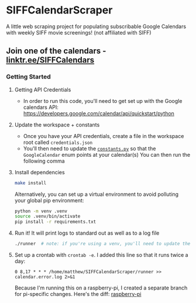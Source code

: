 # SIFFCalendarScraper

A little web scraping project for populating subscribable Google Calendars with weekly SIFF movie screenings! (not
affiliated with SIFF)

## Join one of the calendars - [linktr.ee/SIFFCalendars](https://linktr.ee/SIFFCalendars)

### Getting Started

1. Getting API Credentials
    * In order to run this code, you'll need to get set up with the Google calendars
      API: https://developers.google.com/calendar/api/quickstart/python
2. Update the workspace + constants
    * Once you have your API credentials, create a file in the workspace root called `credentials.json`
    * You'll then need to update the [`constants.py`](./constants.py) so that the `GoogleCalendar` enum points at your
      calendar(s)
      You can then run the following comma
3. Install dependencies
    ```bash
    make install
    ```
   Alternatively, you can set up a virtual environment to avoid polluting your global pip environment:

   ```bash
   python -m venv .venv
   source .venv/bin/activate
   pip install -r requirements.txt
   ```
4. Run it! It will print logs to standard out as well as to a log file
   ```bash
   ./runner  # note: if you're using a venv, you'll need to update the runner's shebang
   ```
5. Set up a crontab with `crontab -e`. I added this line so that it runs twice a day: 
   ```cronexp
   0 8,17 * * * /home/matthew/SIFFCalendarScraper/runner >> calendar.error.log 2>&1
   ```
   Because I'm running this on a raspberry-pi, I created a separate branch for pi-specific changes. Here's the diff: [raspberry-pi](https://github.com/MatthewWolff/SIFFCalendarScraper/compare/main...raspberry-pi) 